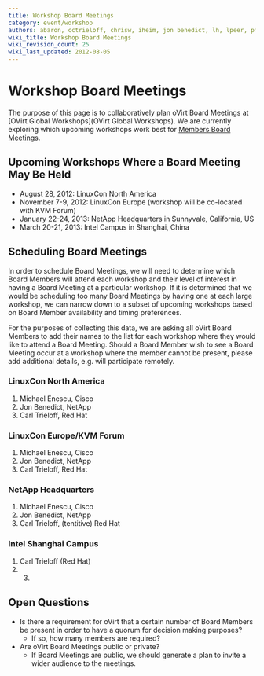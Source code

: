 ```yaml
---
title: Workshop Board Meetings
category: event/workshop
authors: abaron, cctrieloff, chrisw, iheim, jon benedict, lh, lpeer, pmyers
wiki_title: Workshop Board Meetings
wiki_revision_count: 25
wiki_last_updated: 2012-08-05
---
```


# Workshop Board Meetings

The purpose of this page is to collaboratively plan oVirt Board Meetings at [OVirt Global Workshops](OVirt Global Workshops). We are currently exploring which upcoming workshops work best for [Members Board Meetings](http://www.ovirt.org/governance/board/Board).

## Upcoming Workshops Where a Board Meeting May Be Held

*   August 28, 2012: LinuxCon North America
*   November 7-9, 2012: LinuxCon Europe (workshop will be co-located with KVM Forum)
*   January 22-24, 2013: NetApp Headquarters in Sunnyvale, California, US
*   March 20-21, 2013: Intel Campus in Shanghai, China

## Scheduling Board Meetings

In order to schedule Board Meetings, we will need to determine which Board Members will attend each workshop and their level of interest in having a Board Meeting at a particular workshop. If it is determined that we would be scheduling too many Board Meetings by having one at each large workshop, we can narrow down to a subset of upcoming workshops based on Board Member availability and timing preferences.

For the purposes of collecting this data, we are asking all oVirt Board Members to add their names to the list for each workshop where they would like to attend a Board Meeting. Should a Board Member wish to see a Board Meeting occur at a workshop where the member cannot be present, please add additional details, e.g. will participate remotely.

### LinuxCon North America

1.  Michael Enescu, Cisco
2.  Jon Benedict, NetApp
3.  Carl Trieloff, Red Hat

### LinuxCon Europe/KVM Forum

1.  Michael Enescu, Cisco
2.  Jon Benedict, NetApp
3.  Carl Trieloff, Red Hat

### NetApp Headquarters

1.  Michael Enescu, Cisco
2.  Jon Benedict, NetApp
3.  Carl Trieloff, (tentitive) Red Hat

### Intel Shanghai Campus

1.  Carl Trieloff (Red Hat)
2.  3.  

## Open Questions

*   Is there a requirement for oVirt that a certain number of Board Members be present in order to have a quorum for decision making purposes?
    -   If so, how many members are required?
*   Are oVirt Board Meetings public or private?
    -   If Board Meetings are public, we should generate a plan to invite a wider audience to the meetings.
